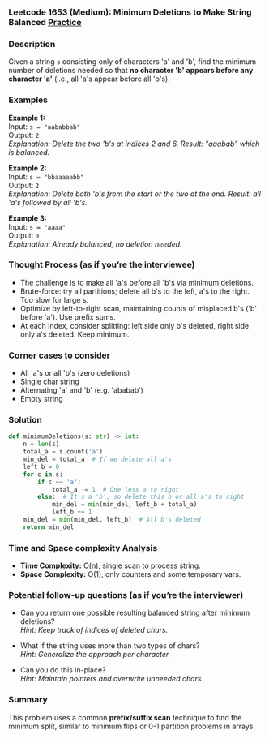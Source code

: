 ### Leetcode 1653 (Medium): Minimum Deletions to Make String Balanced [Practice](https://leetcode.com/problems/minimum-deletions-to-make-string-balanced)

### Description  
Given a string `s` consisting only of characters 'a' and 'b', find the minimum number of deletions needed so that **no character 'b' appears before any character 'a'** (i.e., all 'a's appear before all 'b's).

### Examples  

**Example 1:**  
Input: `s = "aababbab"`  
Output: `2`  
*Explanation: Delete the two 'b's at indices 2 and 6. Result: "aaabab" which is balanced.*

**Example 2:**  
Input: `s = "bbaaaaabb"`  
Output: `2`  
*Explanation: Delete both 'b's from the start or the two at the end. Result: all 'a's followed by all 'b's.*

**Example 3:**  
Input: `s = "aaaa"`  
Output: `0`  
*Explanation: Already balanced, no deletion needed.*


### Thought Process (as if you’re the interviewee)  
- The challenge is to make all 'a's before all 'b's via minimum deletions.
- Brute-force: try all partitions; delete all b's to the left, a's to the right. Too slow for large s.
- Optimize by left-to-right scan, maintaining counts of misplaced b's ('b' before 'a'). Use prefix sums.
- At each index, consider splitting: left side only b's deleted, right side only a's deleted. Keep minimum.


### Corner cases to consider  
- All 'a's or all 'b's (zero deletions)
- Single char string
- Alternating 'a' and 'b' (e.g. 'ababab')
- Empty string


### Solution

```python
def minimumDeletions(s: str) -> int:
    n = len(s)
    total_a = s.count('a')
    min_del = total_a  # If we delete all a's
    left_b = 0
    for c in s:
        if c == 'a':
            total_a -= 1  # One less a to right
        else:  # It's a 'b', so delete this b or all a's to right
            min_del = min(min_del, left_b + total_a)
            left_b += 1
    min_del = min(min_del, left_b)  # All b's deleted
    return min_del
```

### Time and Space complexity Analysis  

- **Time Complexity:** O(n), single scan to process string.
- **Space Complexity:** O(1), only counters and some temporary vars.


### Potential follow-up questions (as if you’re the interviewer)  

- Can you return one possible resulting balanced string after minimum deletions?  
  *Hint: Keep track of indices of deleted chars.*

- What if the string uses more than two types of chars?  
  *Hint: Generalize the approach per character.*

- Can you do this in-place?  
  *Hint: Maintain pointers and overwrite unneeded chars.*

### Summary
This problem uses a common **prefix/suffix scan** technique to find the minimum split, similar to minimum flips or 0-1 partition problems in arrays.